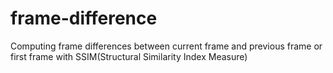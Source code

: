 # frame-difference
Computing frame differences between current frame and previous frame or first frame with SSIM(Structural Similarity Index Measure)
